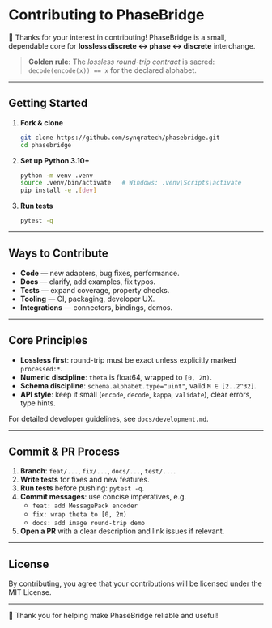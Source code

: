 
# Contributing to PhaseBridge

🎉 Thanks for your interest in contributing! PhaseBridge is a small, dependable core for **lossless discrete ↔ phase ↔ discrete** interchange.

> **Golden rule:** The *lossless round-trip contract* is sacred:
> `decode(encode(x)) == x` for the declared alphabet.

---

## Getting Started

1. **Fork & clone**

    ```bash
   git clone https://github.com/synqratech/phasebridge.git
   cd phasebridge
    ```

2. **Set up Python 3.10+**

    ```bash
    python -m venv .venv
    source .venv/bin/activate   # Windows: .venv\Scripts\activate
    pip install -e .[dev]
    
    ```

3. **Run tests**

    ```bash
    pytest -q
    ```

---

## Ways to Contribute

- **Code** — new adapters, bug fixes, performance.
- **Docs** — clarify, add examples, fix typos.
- **Tests** — expand coverage, property checks.
- **Tooling** — CI, packaging, developer UX.
- **Integrations** — connectors, bindings, demos.

---

## Core Principles

- **Lossless first**: round-trip must be exact unless explicitly marked `processed:*`.
- **Numeric discipline**: `theta` is float64, wrapped to `[0, 2π)`.
- **Schema discipline**: `schema.alphabet.type="uint"`, valid `M ∈ [2..2^32]`.
- **API style**: keep it small (`encode`, `decode`, `kappa`, `validate`), clear errors, type hints.

For detailed developer guidelines, see `docs/development.md`.

---

## Commit & PR Process

1. **Branch**: `feat/...`, `fix/...`, `docs/...`, `test/...`.
2. **Write tests** for fixes and new features.
3. **Run tests** before pushing: `pytest -q`.
4. **Commit messages**: use concise imperatives, e.g.
    - `feat: add MessagePack encoder`
    - `fix: wrap theta to [0, 2π)`
    - `docs: add image round-trip demo`
5. **Open a PR** with a clear description and link issues if relevant.

---

## License

By contributing, you agree that your contributions will be licensed under the MIT License.

---

🙌 Thank you for helping make PhaseBridge reliable and useful!
